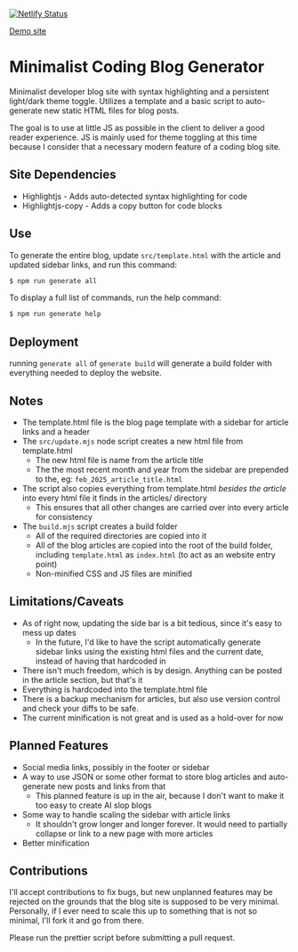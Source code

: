 [![Netlify Status](https://api.netlify.com/api/v1/badges/8006df7f-06b3-4949-8d3e-1f2e6b02b1dd/deploy-status)](https://app.netlify.com/sites/gregoridev/deploys)

[Demo site][demo_url]

# Minimalist Coding Blog Generator

Minimalist developer blog site with syntax highlighting and a persistent light/dark theme toggle.  Utilizes a template and a basic script to auto-generate new static HTML files for blog posts.

The goal is to use at little JS as possible in the client to deliver a good reader experience.  JS is mainly used for theme toggling at this time because I consider that a necessary modern feature of a coding blog site.

## Site Dependencies

- Highlightjs - Adds auto-detected syntax highlighting for code
- Highlightjs-copy - Adds a copy button for code blocks

## Use

To generate the entire blog, update `src/template.html` with the article and updated sidebar links, and run this command:
```sh
$ npm run generate all
```
To display a full list of commands, run the help command:
```sh
$ npm run generate help
```

## Deployment

running `generate all` of `generate build` will generate a build folder with everything needed to deploy the website.

## Notes

- The template.html file is the blog page template with a sidebar for article links and a header
- The `src/update.mjs` node script creates a new html file from template.html
  * The new html file is name from the article title
  * The the most recent month and year from the sidebar are prepended to the, eg: `feb_2025_article_title.html`
- The script also copies everything from template.html _besides the article_ into every html file it finds in the articles/ directory
  * This ensures that all other changes are carried over into every article for consistency
- The `build.mjs` script creates a build folder
  * All of the required directories are copied into it
  * All of the blog articles are copied into the root of the build folder, including `template.html` as `index.html` (to act as an website entry point)
  * Non-minified CSS and JS files are minified

## Limitations/Caveats

- As of right now, updating the side bar is a bit tedious, since it's easy to mess up dates
  * In the future, I'd like to have the script automatically generate sidebar links using the existing html files and the current date, instead of having that hardcoded in
- There isn't much freedom, which is by design. Anything can be posted in the article section, but that's it
- Everything is hardcoded into the template.html file
- There is a backup mechanism for articles, but also use version control and check your diffs to be safe.
- The current minification is not great and is used as a hold-over for now

## Planned Features

- Social media links, possibly in the footer or sidebar
- A way to use JSON or some other format to store blog articles and auto-generate new posts and links from that
    * This planned feature is up in the air, because I don't want to make it too easy to create AI slop blogs
- Some way to handle scaling the sidebar with article links
    * It shouldn't grow longer and longer forever. It would need to partially collapse or link to a new page with more articles
- Better minification

## Contributions

I'll accept contributions to fix bugs, but new unplanned features may be rejected on the grounds that the blog site is supposed to be very minimal.  Personally, if I ever need to scale this up to something that is not so minimal, I'll fork it and go from there.

Please run the prettier script before submitting a pull request.


[//]: #
[demo_url]: https://gregoridev.netlify.app/
